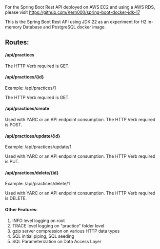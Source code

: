 For the Spring Boot Rest API deployed on AWS EC2 and using a AWS RDS, please visit https://github.com/Kern000/spring-boot-docker-jdk-17

This is the Spring Boot Rest API using JDK 22 as an experiment for H2 in-memory Database and PostgreSQL docker image.

<h2>Routes:</h2>
<h4> /api/practices </h4>
<p> The HTTP Verb required is GET.</p>

<h4> /api/practices/{id} </h4>
<p> Example: /api/practices/1 </p>
<p> The HTTP Verb required is GET. </p>

<h4> /api/practices/create </h4>
<p> Used with YARC or an API endpoint consumption. The HTTP Verb required is POST. </p> 

<h4> /api/practices/update/{id} </h4>
<p> Example: /api/practices/update/1 </p>
<p> Used with YARC or an API endpoint consumption. The HTTP Verb required is PUT. </p>

<h4> /api/practices/delete/{id} </h4>
<p> Example: /api/practices/delete/1 </p>
<p> Used with YARC or an API endpoint consumption. The HTTP Verb required is DELETE.</p>

<h4> Other Features: </h4>
<ol>
<li> INFO level logging on root </li>
<li> TRACE level logging on "practice" folder level </li>
<li> gzip server compression on various HTTP data types </li>
<li> SQL initial piping, SQL seeding </li>
<li> SQL Parameterization on Data Access Layer </li>
</ol>
